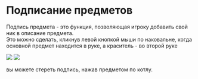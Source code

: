 # Подписание предметов

Подпись предмета - это функция, позволяющая игроку добавить свой ник в описание предмета.\
Это можно сделать, кликнув левой кнопкой мыши по наковальне, когда основной предмет находится в руке, а краситель - во
второй руке

![](https://i.imgur.com/fcTl9IL.gif)
![](https://i.imgur.com/XrV2DXK.png)

вы можете стереть подпись, нажав предметом по котлу.
